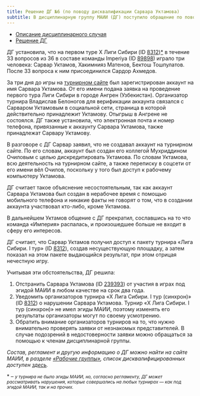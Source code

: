 ```yaml
---
title: Решение ДГ №6 (по поводу дисквалификации Сарвара Уктамова)
subtitle: В дисциплинарную группу МАИИ (ДГ) поступило обращение по поводу отыгрыша синхронного турнира «X Лига Сибири. I тур» на площадке в Ташкенте (Узбекистан). Как в отыгрыше на площадке, так и в турнире в целом первое место заняла команда «Империя» (Ташкент).
---
```


- [Описание дисциплинарного случая](#description)
- [Решение ДГ](#judgement)

<a name="description"></a>ДГ установила, что на первом туре X Лиги Сибири (ID [8312](https://rating.maii.li/b/tournament/8312/))[\*](#note) в течение 33 вопросов из 36 в составе команды Imperiya (ID [89898](https://rating.chgk.info/teams/68768)) играло три человека: Сарвар Уктамов, Хакимнияз Матенов, Бектош Тошпулатов. После 33 вопроса к ним присоединился Сардор Ахмедов. 

За три дня до игры на [турнирном сайте](https://rating.chgk.info/) был зарегистрирован аккаунт на имя Сарвара Уктамова. От его имени подана заявка на проведение первого тура Лиги Сибири в городе Ангрен (Узбекистан). Организатор турнира Владислав Белоногов для верификации аккаунта связался с Сарваром Уктамовым в социальной сети, страница в которой действительно принадлежит Уктамову. Отыгрыш в Ангрене не состоялся. ДГ также установила, что электронная почта и номер телефона, привязанные к аккаунту Сарвара Уктамова, также принадлежат Сарвару Уктамову. 

В разговоре с ДГ Сарвар заявил, что не создавал аккаунт на турнирном сайте. По его словам, аккаунт был создан его коллегой Мухриддином Очиловым с целью дискредитировать Уктамова. По словам Уктамова, всю деятельность на турнирном сайте, а также переписку в соцсети от его имени вёл Очилов, поскольку у того был доступ к рабочему компьютеру Уктамова.
 
ДГ считает такое объяснение несостоятельным, так как аккаунт Сарвара Уктамова был создан в нерабочее время с помощью мобильного телефона и никакие факты не говорят о том, что в создании аккаунта участвовал кто-либо, кроме Уктамова. 

В дальнейшем Уктамов общение с ДГ прекратил, сославшись на то что команда «Империя» распалась, и произошедшее больше не входит в сферу его интересов.

ДГ считает, что Сарвар Уктамов получил доступ к пакету турнира  «Лига Сибири. I тур» (ID [8312](https://rating.maii.li/b/tournament/8312/)), создав несуществующую площадку, а  затем показал на этом пакете выдающийся результат, при этом отрицая нечестную игру.

<a name="judgement"></a>Учитывая эти обстоятельства, ДГ решила: 

1. Отстранить Сарвара Уктамова (ID [239393](https://rating.maii.li/b/player/239393/)) от участия в играх под эгидой МАИИ в любом качестве на срок два года.
2. Уведомить организаторов турнира «X Лига Сибири. I тур (синхрон)» (ID [8312](https://rating.maii.li/b/tournament/8312/)) о нарушении Сарвара Уктамова. Турнир «X Лига Сибири. I тур (синхрон)» не имел эгиды МАИИ, поэтому изменять его результаты организаторы могут по своему усмотрению.
3. Обратить внимание организаторов турниров на то, что нужно внимательно проверять заявки от незнакомых представителей. В случае подозрений в недостоверности заявки можно обращаться за помощью к членам дисциплинарной группы.

*Состав, регламент и другую информацию о ДГ можно найти на сайте МАИИ, в разделе [«Рабочие группы»](https://www.maii.li/p/who#dg), список дисквалифицированных доступен [здесь](https://www.maii.li/p/disqual).*

<a name=”note”></a>\* – *<small>у турнира не было эгиды МАИИ, но, согласно регламенту, ДГ может рассматривать нарушения, которые совершались на любых турнирах — как под эгидой МАИИ, так и на прочих.</small>*
